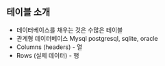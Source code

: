 ## 테이블 소개

* 데이터베이스를 채우는 것은 수많은 테이블
* 관계형 데이터베이스 Mysql postgresql, sqlite, oracle
* Columns (headers) - 열
* Rows (실제 데이터) - 행